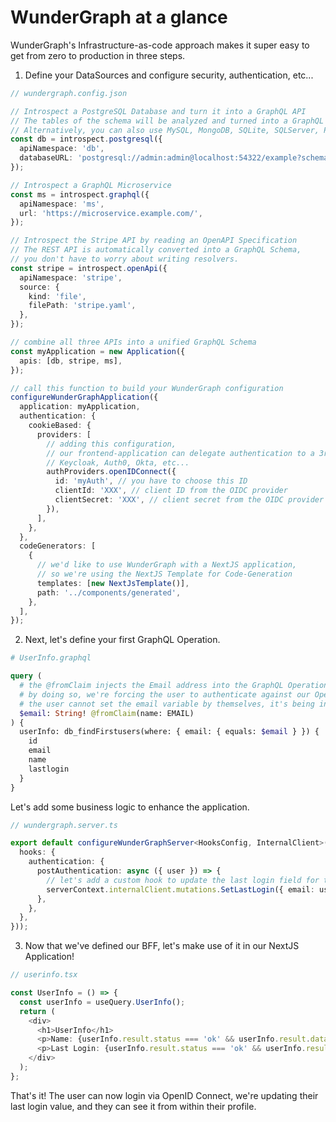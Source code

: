 # WunderGraph at a glance

WunderGraph's Infrastructure-as-code approach makes it super easy to get from zero to production in three steps.

1. Define your DataSources and configure security, authentication, etc...

```typescript
// wundergraph.config.json

// Introspect a PostgreSQL Database and turn it into a GraphQL API
// The tables of the schema will be analyzed and turned into a GraphQL Schema
// Alternatively, you can also use MySQL, MongoDB, SQLite, SQLServer, Planetscale and more...
const db = introspect.postgresql({
  apiNamespace: 'db',
  databaseURL: 'postgresql://admin:admin@localhost:54322/example?schema=public',
});

// Introspect a GraphQL Microservice
const ms = introspect.graphql({
  apiNamespace: 'ms',
  url: 'https://microservice.example.com/',
});

// Introspect the Stripe API by reading an OpenAPI Specification
// The REST API is automatically converted into a GraphQL Schema,
// you don't have to worry about writing resolvers.
const stripe = introspect.openApi({
  apiNamespace: 'stripe',
  source: {
    kind: 'file',
    filePath: 'stripe.yaml',
  },
});

// combine all three APIs into a unified GraphQL Schema
const myApplication = new Application({
  apis: [db, stripe, ms],
});

// call this function to build your WunderGraph configuration
configureWunderGraphApplication({
  application: myApplication,
  authentication: {
    cookieBased: {
      providers: [
        // adding this configuration,
        // our frontend-application can delegate authentication to a 3rd party identity provider like:
        // Keycloak, Auth0, Okta, etc...
        authProviders.openIDConnect({
          id: 'myAuth', // you have to choose this ID
          clientId: 'XXX', // client ID from the OIDC provider
          clientSecret: 'XXX', // client secret from the OIDC provider
        }),
      ],
    },
  },
  codeGenerators: [
    {
      // we'd like to use WunderGraph with a NextJS application,
      // so we're using the NextJS Template for Code-Generation
      templates: [new NextJsTemplate()],
      path: '../components/generated',
    },
  ],
});
```

2. Next, let's define your first GraphQL Operation.

```graphql
# UserInfo.graphql

query (
  # the @fromClaim injects the Email address into the GraphQL Operation
  # by doing so, we're forcing the user to authenticate against our OpenID Connect provider
  # the user cannot set the email variable by themselves, it's being injected from the OIDC claims
  $email: String! @fromClaim(name: EMAIL)
) {
  userInfo: db_findFirstusers(where: { email: { equals: $email } }) {
    id
    email
    name
    lastlogin
  }
}
```

Let's add some business logic to enhance the application.

```typescript
// wundergraph.server.ts

export default configureWunderGraphServer<HooksConfig, InternalClient>(() => ({
  hooks: {
    authentication: {
      postAuthentication: async ({ user }) => {
        // let's add a custom hook to update the last login field for the user
        serverContext.internalClient.mutations.SetLastLogin({ email: user.email });
      },
    },
  },
}));
```

3. Now that we've defined our BFF, let's make use of it in our NextJS Application!

```typescript jsx
// userinfo.tsx

const UserInfo = () => {
  const userInfo = useQuery.UserInfo();
  return (
    <div>
      <h1>UserInfo</h1>
      <p>Name: {userInfo.result.status === 'ok' && userInfo.result.data.userInfo.name}</p>
      <p>Last Login: {userInfo.result.status === 'ok' && userInfo.result.data.userInfo.lastlogin}</p>
    </div>
  );
};
```

That's it! The user can now login via OpenID Connect,
we're updating their last login value,
and they can see it from within their profile.
